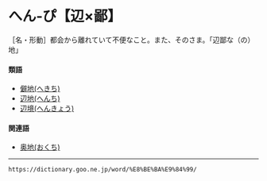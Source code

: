 # へん‐ぴ【辺×鄙】

［名・形動］都会から離れていて不便なこと。また、そのさま。「辺鄙な（の）地」

#### 類語

-   [僻地(へきち)](https://dictionary.goo.ne.jp/word/%E5%83%BB%E5%9C%B0/#jn-198798)
-   [辺地(へんち)](https://dictionary.goo.ne.jp/word/%E8%BE%BA%E5%9C%B0_%28%E3%81%B8%E3%82%93%E3%81%A1%29/#jn-200495)
-   [辺境(へんきょう)](https://dictionary.goo.ne.jp/word/%E8%BE%BA%E5%A2%83/#jn-200212)

#### 関連語

-   [奥地(おくち)](https://dictionary.goo.ne.jp/word/%E5%A5%A5%E5%9C%B0_%28%E3%81%8A%E3%81%8F%E3%81%A1%29/#jn-30399)

---
`https://dictionary.goo.ne.jp/word/%E8%BE%BA%E9%84%99/`